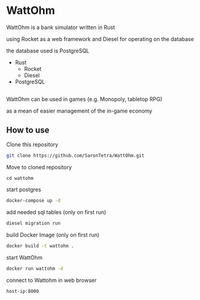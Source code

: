 # WattOhm

WattOhm is a bank simulator written in Rust

using Rocket as a web framework
and Diesel for operating on the database

the database used is PostgreSQL

* Rust
  * Rocket
  * Diesel
* PostgreSQL
## 
WattOhm can be used in games (e.g. Monopoly, tabletop RPG)

as a mean of easier management of the in-game economy

## How to use
Clone this repository
```bash
git clone https://github.com/SaronTetra/WattOhm.git
```
Move to cloned repository
```
cd wattohm
```
start postgres
```bash
docker-compose up -d
```
add needed sql tables (only on first run)
```bash
diesel migration run
```
build Docker Image (only on first run)
```bash
docker build -t wattohm .
```
start WattOhm
```bash
docker run wattohm -d
```

connect to Wattohm in web browser
```
host-ip:8000
```
